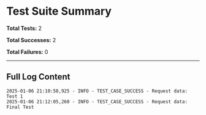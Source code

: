 # Test Suite Summary

**Total Tests:** 2

**Total Successes:** 2

**Total Failures:** 0

---

## Full Log Content

```
2025-01-06 21:10:58,925 - INFO - TEST_CASE_SUCCESS - Request data: Test 1
2025-01-06 21:12:05,260 - INFO - TEST_CASE_SUCCESS - Request data: Final Test
```

